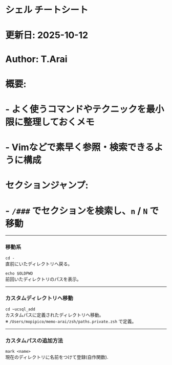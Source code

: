 # シェル チートシート
# 更新日: 2025-10-12
# Author: T.Arai
# 概要:
#  - よく使うコマンドやテクニックを最小限に整理しておくメモ
#  - Vimなどで素早く参照・検索できるように構成
#
# セクションジャンプ:
#  - `/###` でセクションを検索し、`n` / `N` で移動
---

### 移動系
`cd -`  
直前にいたディレクトリへ戻る。  

`echo $OLDPWD`  
前回いたディレクトリのパスを表示。

---

### カスタムディレクトリへ移動
`cd ~ucsql_add`  
カスタムパスに定義されたディレクトリへ移動。  
※ `/Users/mopipico/memo-arai/zsh/paths.private.zsh` で定義。

---

### カスタムパスの追加方法
`mark <name>`  
現在のディレクトリに名前をつけて登録(自作関数).

